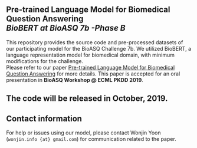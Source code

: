 ## Pre-trained Language Model for Biomedical Question Answering <br> _BioBERT at BioASQ 7b -Phase B_
This repository provides the source code and pre-processed datasets of our participating model for the BioASQ Challenge 7b. We utilized BioBERT, a language representation model for biomedical domain, with minimum modifications for the challenge. 
<br>Please refer to our paper [Pre-trained Language Model for Biomedical Question Answering](http://arxiv.org/abs/NEEDMODIFICATION) for more details.
This paper is accepted for an oral presentation in **BioASQ Workshop @ ECML PKDD 2019**.


## The code will be released in October, 2019.

## Contact information

For help or issues using our model, please contact Wonjin Yoon (`wonjin.info {at} gmail.com`) for communication related to the paper.
